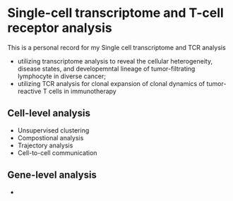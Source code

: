 # Single-cell transcriptome and T-cell receptor analysis
  This is a personal record for my Single cell transcriptome and TCR analysis  
  
  - utilizing transcriptome analysis to reveal the cellular heterogeneity, disease states, and developemntal lineage of tumor-filtrating lymphocyte in diverse cancer;
  - utilizing TCR analysis for clonal expansion of clonal dynamics of tumor-reactive T cells in immunotherapy
  
## Cell-level analysis
   - Unsupervised clustering
   - Compostional analysis
   - Trajectory analysis
   - Cell-to-cell communication

## Gene-level analysis 
   - 
 

